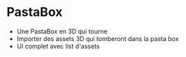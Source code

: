 # PastaBox

- Une PastaBox en 3D qui tourne
- Importer des assets 3D qui tomberont dans la pasta box
- UI complet avec list d'assets